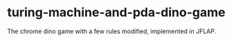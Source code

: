 # turing-machine-and-pda-dino-game
The chrome dino game with a few rules modified, implemented in JFLAP.
